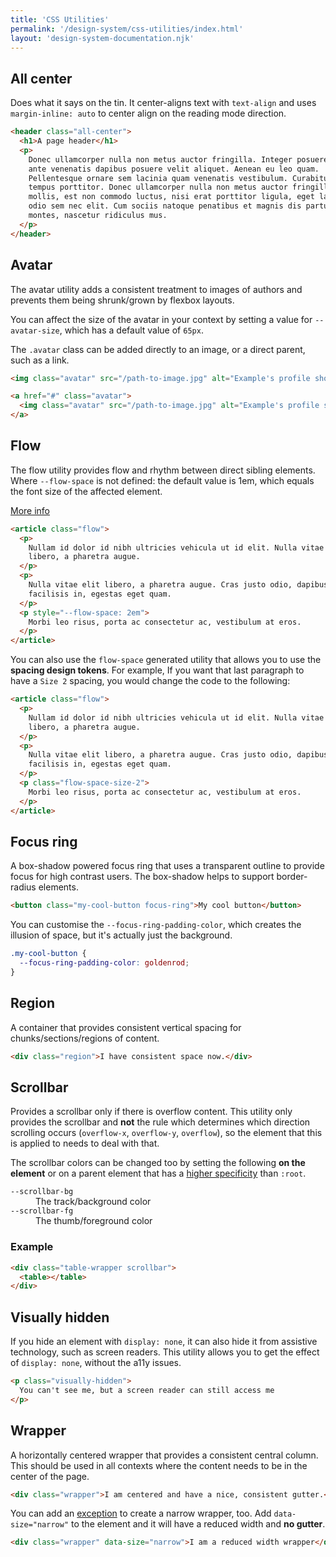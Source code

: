 ```yaml
---
title: 'CSS Utilities'
permalink: '/design-system/css-utilities/index.html'
layout: 'design-system-documentation.njk'
---
```


## All center

Does what it says on the tin. It center-aligns text with `text-align` and uses
`margin-inline: auto` to center align on the reading mode direction.

```html
<header class="all-center">
  <h1>A page header</h1>
  <p>
    Donec ullamcorper nulla non metus auctor fringilla. Integer posuere erat a
    ante venenatis dapibus posuere velit aliquet. Aenean eu leo quam.
    Pellentesque ornare sem lacinia quam venenatis vestibulum. Curabitur blandit
    tempus porttitor. Donec ullamcorper nulla non metus auctor fringilla. Duis
    mollis, est non commodo luctus, nisi erat porttitor ligula, eget lacinia
    odio sem nec elit. Cum sociis natoque penatibus et magnis dis parturient
    montes, nascetur ridiculus mus.
  </p>
</header>
```

## Avatar

The avatar utility adds a consistent treatment to images of authors and prevents
them being shrunk/grown by flexbox layouts.

You can affect the size of the avatar in your context by setting a value for
`--avatar-size`, which has a default value of `65px`.

The `.avatar` class can be added directly to an image, or a direct parent, such
as a link.

```html
<img class="avatar" src="/path-to-image.jpg" alt="Example's profile shot" />

<a href="#" class="avatar">
  <img class="avatar" src="/path-to-image.jpg" alt="Example's profile shot" />
</a>
```

## Flow

The flow utility provides flow and rhythm between direct sibling elements.
Where `--flow-space` is not defined: the default value is 1em, which equals
the font size of the affected element.

[More info](https://piccalil.li/quick-tip/flow-utility/)

```html
<article class="flow">
  <p>
    Nullam id dolor id nibh ultricies vehicula ut id elit. Nulla vitae elit
    libero, a pharetra augue.
  </p>
  <p>
    Nulla vitae elit libero, a pharetra augue. Cras justo odio, dapibus ac
    facilisis in, egestas eget quam.
  </p>
  <p style="--flow-space: 2em">
    Morbi leo risus, porta ac consectetur ac, vestibulum at eros.
  </p>
</article>
```

You can also use the `flow-space` generated utility that allows you to use
the **spacing design tokens**. For example, If you want that last paragraph
to have a `Size 2` spacing, you would change the code to the following:

```html
<article class="flow">
  <p>
    Nullam id dolor id nibh ultricies vehicula ut id elit. Nulla vitae elit
    libero, a pharetra augue.
  </p>
  <p>
    Nulla vitae elit libero, a pharetra augue. Cras justo odio, dapibus ac
    facilisis in, egestas eget quam.
  </p>
  <p class="flow-space-size-2">
    Morbi leo risus, porta ac consectetur ac, vestibulum at eros.
  </p>
</article>
```

## Focus ring

A box-shadow powered focus ring that uses a transparent outline to provide
focus for high contrast users. The box-shadow helps to support border-radius
elements.

```html
<button class="my-cool-button focus-ring">My cool button</button>
```

You can customise the `--focus-ring-padding-color`, which creates the
illusion of space, but it's actually just the background.

```css
.my-cool-button {
  --focus-ring-padding-color: goldenrod;
}
```

## Region

A container that provides consistent vertical spacing for
chunks/sections/regions of content.

```html
<div class="region">I have consistent space now.</div>
```

## Scrollbar

Provides a scrollbar only if there is overflow content. This utility only provides the scrollbar and **not** the rule which determines which direction scrolling occurs (`overflow-x`, `overflow-y`, `overflow`), so the element that this is applied to needs to deal with that.

The scrollbar colors can be changed too by setting the following **on the element** or on a parent element that has a [higher specificity](https://web.dev/learn/css/specificity/) than `:root`.

<dl>
<dt><code>--scrollbar-bg</code></dt>
<dd>The track/background color</dd>
<dt><code>--scrollbar-fg</code></dt>
<dd>The thumb/foreground color</dd>
</dl>

### Example

```html
<div class="table-wrapper scrollbar">
  <table></table>
</div>
```

## Visually hidden

If you hide an element with `display: none`, it can also hide it from assistive
technology, such as screen readers. This utility allows you to get the effect
of `display: none`, without the a11y issues.

```html
<p class="visually-hidden">
  You can't see me, but a screen reader can still access me
</p>
```

## Wrapper

A horizontally centered wrapper that provides a consistent central column.
This should be used in all contexts where the content needs to be in the
center of the page.

```html
<div class="wrapper">I am centered and have a nice, consistent gutter.</div>
```

You can add an [exception](https://cube.fyi/exception.html) to create a narrow
wrapper, too. Add `data-size="narrow"` to the element and it will have a reduced
width and **no gutter**.

```html
<div class="wrapper" data-size="narrow">I am a reduced width wrapper</div>
```
